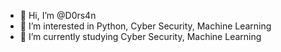 - 👋 Hi, I’m @D0rs4n
- 👀 I’m interested in Python, Cyber Security, Machine Learning
- 🌱 I’m currently studying Cyber Security, Machine Learning


